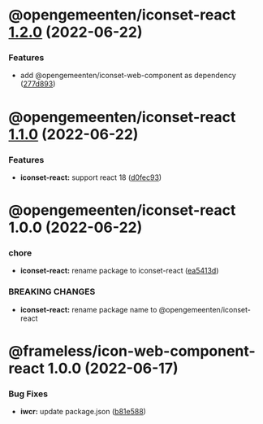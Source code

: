 # @opengemeenten/iconset-react [1.2.0](https://github.com/frameless/iconset-npm/compare/@opengemeenten/iconset-react@1.1.0...@opengemeenten/iconset-react@1.2.0) (2022-06-22)

### Features

- add @opengemeenten/iconset-web-component as dependency ([277d893](https://github.com/frameless/iconset-npm/commit/277d893be7f2529df3557713ab34fcb0583528d0))

# @opengemeenten/iconset-react [1.1.0](https://github.com/frameless/iconset-npm/compare/@opengemeenten/iconset-react@1.0.0...@opengemeenten/iconset-react@1.1.0) (2022-06-22)

### Features

- **iconset-react:** support react 18 ([d0fec93](https://github.com/frameless/iconset-npm/commit/d0fec939bd6245d9bc8553a4864329649158d14d))

# @opengemeenten/iconset-react 1.0.0 (2022-06-22)

### chore

- **iconset-react:** rename package to iconset-react ([ea5413d](https://github.com/frameless/iconset-npm/commit/ea5413dc9923f2048c3182bb645936ac63853c64))

### BREAKING CHANGES

- **iconset-react:** rename package name to @opengemeenten/iconset-react

# @frameless/icon-web-component-react 1.0.0 (2022-06-17)

### Bug Fixes

- **iwcr:** update package.json ([b81e588](https://github.com/frameless/opengemeenten-iconset/commit/b81e588699825c2b2c4b1a598f79786345108a22))
